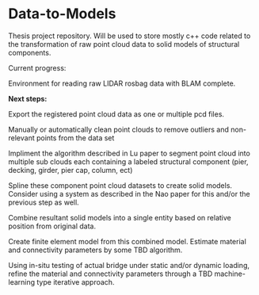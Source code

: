 # Data-to-Models
Thesis project repository. Will be used to store mostly c++ code related to the transformation of raw point cloud data to solid models of structural components.

Current progress:

Environment for reading raw LIDAR rosbag data with BLAM complete.

<b>Next steps:</b>

Export the registered point cloud data as one or multiple pcd files.

Manually or automatically clean point clouds to remove outliers and non-relevant points from the data set

Impliment the algorithm described in Lu paper to segment point cloud into multiple sub clouds each containing a labeled structural component (pier, decking, girder, pier cap, column, ect)

Spline these component point cloud datasets to create solid models. Consider using a system as described in the Nao paper for this and/or the previous step as well.

Combine resultant solid models into a single entity based on relative position from original data.

Create finite element model from this combined model. Estimate material and connectivity parameters by some TBD algorithm.

Using in-situ testing of actual bridge under static and/or dynamic loading, refine the material and connectivity parameters through a TBD machine-learning type iterative approach.
